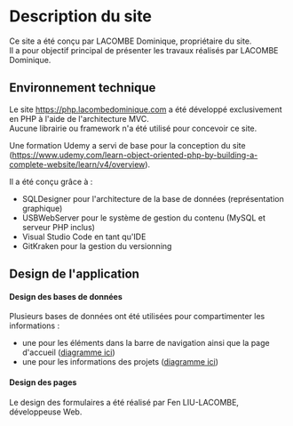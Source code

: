 <h1>Description du site</h1>
Ce site a été conçu par LACOMBE Dominique, propriétaire du site.<br>
Il a pour objectif principal de présenter les travaux réalisés par LACOMBE Dominique.

<h2>Environnement technique</h2>
Le site <a href="https://php.lacombedominique.com" target="_blank">https://php.lacombedominique.com</a> a été développé exclusivement en PHP à l'aide de l'architecture MVC.<br>
Aucune librairie ou framework n'a été utilisé pour concevoir ce site.

Une formation Udemy a servi de base pour la conception du site (<a href="https://www.udemy.com/learn-object-oriented-php-by-building-a-complete-website/learn/v4/overview" target="_blank">https://www.udemy.com/learn-object-oriented-php-by-building-a-complete-website/learn/v4/overview</a>).

Il a été conçu grâce à :
<ul>
  <li>SQLDesigner pour l'architecture de la base de données (représentation graphique)</li>
  <li>USBWebServer pour le système de gestion du contenu (MySQL et serveur PHP inclus)</li>
  <li>Visual Studio Code en tant qu'IDE</li>
  <li>GitKraken pour la gestion du versionning</li>
</ul>

<h2>Design de l'application</h2>

<h4>Design des bases de données</h4>
Plusieurs bases de données ont été utilisées pour compartimenter les informations :
<ul>
  <li>une pour les éléments dans la barre de navigation ainsi que la page d'accueil (<a href="https://www.lacombedominique.com/assets/images/schemas/schema_web.png" target="_blank">diagramme ici</a>)</li>
  <li>une pour les informations des projets  (<a href="https://www.lacombedominique.com/assets/images/schemas/schema_projects.png" target="_blank">diagramme ici</a>)</li>
</ul>

<h4>Design des pages</h4>
Le design des formulaires a été réalisé par Fen LIU-LACOMBE, développeuse Web.
